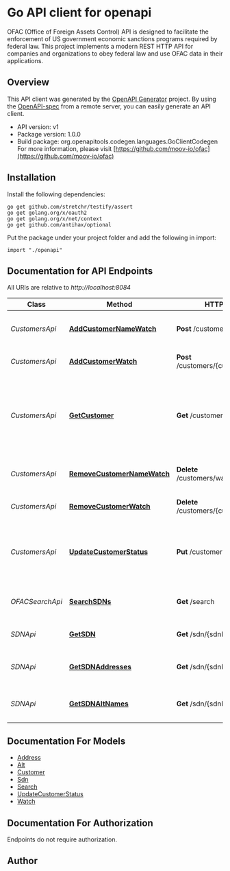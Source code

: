 # Go API client for openapi

OFAC (Office of Foreign Assets Control) API is designed to facilitate the enforcement of US government economic sanctions programs required by federal law. This project implements a modern REST HTTP API for companies and organizations to obey federal law and use OFAC data in their applications.

## Overview
This API client was generated by the [OpenAPI Generator](https://openapi-generator.tech) project.  By using the [OpenAPI-spec](https://www.openapis.org/) from a remote server, you can easily generate an API client.

- API version: v1
- Package version: 1.0.0
- Build package: org.openapitools.codegen.languages.GoClientCodegen
For more information, please visit [https://github.com/moov-io/ofac](https://github.com/moov-io/ofac)

## Installation

Install the following dependencies:
```
go get github.com/stretchr/testify/assert
go get golang.org/x/oauth2
go get golang.org/x/net/context
go get github.com/antihax/optional
```

Put the package under your project folder and add the following in import:
```golang
import "./openapi"
```

## Documentation for API Endpoints

All URIs are relative to *http://localhost:8084*

Class | Method | HTTP request | Description
------------ | ------------- | ------------- | -------------
*CustomersApi* | [**AddCustomerNameWatch**](docs/CustomersApi.md#addcustomernamewatch) | **Post** /customers/watch | Add customer watch by name
*CustomersApi* | [**AddCustomerWatch**](docs/CustomersApi.md#addcustomerwatch) | **Post** /customers/{customerId}/watch | Add OFAC watch on a Customer
*CustomersApi* | [**GetCustomer**](docs/CustomersApi.md#getcustomer) | **Get** /customers/{customerId} | Get information about a customer, addresses, alternate names, and their SDN metadata.
*CustomersApi* | [**RemoveCustomerNameWatch**](docs/CustomersApi.md#removecustomernamewatch) | **Delete** /customers/watch/{watchId} | Remove a Customer name watch
*CustomersApi* | [**RemoveCustomerWatch**](docs/CustomersApi.md#removecustomerwatch) | **Delete** /customers/{customerId}/watch | Remove customer watch
*CustomersApi* | [**UpdateCustomerStatus**](docs/CustomersApi.md#updatecustomerstatus) | **Put** /customers/{customerId} | Update a Customer&#39;s status to add or remove a manual block.
*OFACSearchApi* | [**SearchSDNs**](docs/OFACSearchApi.md#searchsdns) | **Get** /search | Search SDN names and metadata
*SDNApi* | [**GetSDN**](docs/SDNApi.md#getsdn) | **Get** /sdn/{sdnId} | Specially designated national
*SDNApi* | [**GetSDNAddresses**](docs/SDNApi.md#getsdnaddresses) | **Get** /sdn/{sdnId}/addresses | Get addresses for a given SDN
*SDNApi* | [**GetSDNAltNames**](docs/SDNApi.md#getsdnaltnames) | **Get** /sdn/{sdnId}/alts | Get alternate names for a given SDN


## Documentation For Models

 - [Address](docs/Address.md)
 - [Alt](docs/Alt.md)
 - [Customer](docs/Customer.md)
 - [Sdn](docs/Sdn.md)
 - [Search](docs/Search.md)
 - [UpdateCustomerStatus](docs/UpdateCustomerStatus.md)
 - [Watch](docs/Watch.md)


## Documentation For Authorization
 Endpoints do not require authorization.


## Author



